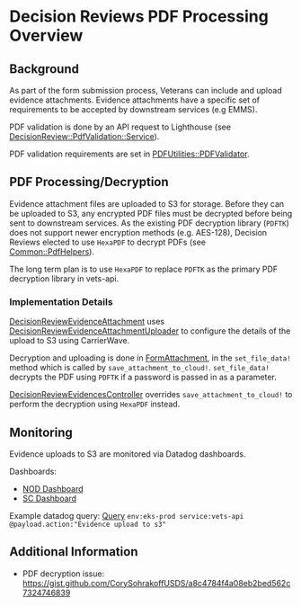 # Decision Reviews PDF Processing Overview

## Background

As part of the form submission process, Veterans can include and upload evidence attachments. Evidence attachments have a specific set of requirements to be accepted by downstream services (e.g EMMS).

PDF validation is done by an API request to Lighthouse (see [DecisionReview::PdfValidation::Service](https://github.com/department-of-veterans-affairs/vets-api/blob/master/lib/decision_review/utilities/pdf_validation/service.rb)).

PDF validation requirements are set in [PDFUtilities::PDFValidator](https://github.com/department-of-veterans-affairs/vets-api/blob/master/lib/pdf_utilities/pdf_validator.rb).

## PDF Processing/Decryption

Evidence attachment files are uploaded to S3 for storage. Before they can be uploaded to S3, any encrypted PDF files must be decrypted before being sent to downstream services.
As the existing PDF decryption library (`PDFTK`) does not support newer encryption methods (e.g. AES-128), Decision Reviews elected to use `HexaPDF` to decrypt PDFs (see [Common::PdfHelpers](https://github.com/department-of-veterans-affairs/vets-api/blob/master/lib/common/pdf_helpers.rb)).

The long term plan is to use `HexaPDF` to replace `PDFTK` as the primary PDF decryption library in vets-api.

### Implementation Details
[DecisionReviewEvidenceAttachment](https://github.com/department-of-veterans-affairs/vets-api/blob/master/app/models/decision_review_evidence_attachment.rb) uses [DecisionReviewEvidenceAttachmentUploader](https://github.com/department-of-veterans-affairs/vets-api/blob/master/app/uploaders/decision_review_evidence_attachment_uploader.rb) to configure the details of the upload to S3 using CarrierWave.

Decryption and uploading is done in [FormAttachment](https://github.com/department-of-veterans-affairs/vets-api/blob/master/app/models/form_attachment.rb#L16), in the `set_file_data!` method which is called by `save_attachment_to_cloud!`. `set_file_data!` decrypts the PDF using `PDFTK` if a password is passed in as a parameter.

[DecisionReviewEvidencesController](https://github.com/department-of-veterans-affairs/vets-api/blob/master/app/controllers/v0/decision_review_evidences_controller.rb#L22) overrides `save_attachment_to_cloud!` to perform the decryption using `HexaPDF` instead.

## Monitoring

Evidence uploads to S3 are monitored via Datadog dashboards.

Dashboards:
- [NOD Dashboard](https://vagov.ddog-gov.com/dashboard/tvp-imf-tb7/benefits---notice-of-disagreement)
- [SC Dashboard](https://vagov.ddog-gov.com/dashboard/uc7-8ai-6c3/benefits-supplemental-claims)

Example datadog query: 
[Query](https://vagov.ddog-gov.com/logs?query=env%3Aeks-prod%20service%3Avets-api%20%40payload.action%3A%22Evidence%20upload%20to%20s3%22&agg_m=count&agg_m_source=base&agg_q=%40payload.encrypted%2C%40payload.is_success&agg_q_source=base%2Cbase&agg_t=count&cols=host%2Cservice%2C%40payload.encrypted&fromUser=true&messageDisplay=inline&refresh_mode=sliding&saved-view-id=1716&sort=time&sort_m=%2C&sort_m_source=%2C&sort_t=%2C&spanID=1050277886811829619&storage=hot&stream_sort=desc&top_n=10%2C10&top_o=top%2Ctop&view=spans&viz=query_table&x_missing=true%2Ctrue&from_ts=1720544408783&to_ts=1721149208783&live=true)
`env:eks-prod service:vets-api @payload.action:"Evidence upload to s3"`

## Additional Information
- PDF decryption issue: https://gist.github.com/CorySohrakoffUSDS/a8c4784f4a08eb2bed562c7324746839

